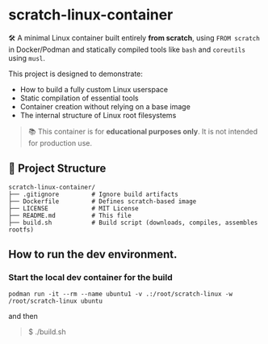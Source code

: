 # scratch-linux-container

🛠️ A minimal Linux container built entirely **from scratch**, using `FROM scratch` in Docker/Podman and statically compiled tools like `bash` and `coreutils` using `musl`.

This project is designed to demonstrate:

- How to build a fully custom Linux userspace
- Static compilation of essential tools
- Container creation without relying on a base image
- The internal structure of Linux root filesystems

> 📚 This container is for **educational purposes only**. It is not intended for production use.

## 🧱 Project Structure

```text
scratch-linux-container/
├── .gitignore         # Ignore build artifacts
├── Dockerfile         # Defines scratch-based image
├── LICENSE            # MIT License
├── README.md          # This file
├── build.sh           # Build script (downloads, compiles, assembles rootfs)
```
## How to run the dev environment.

### Start the local dev container for the build

```text
podman run -it --rm --name ubuntu1 -v .:/root/scratch-linux -w /root/scratch-linux ubuntu
```
and then

> $ ./build.sh